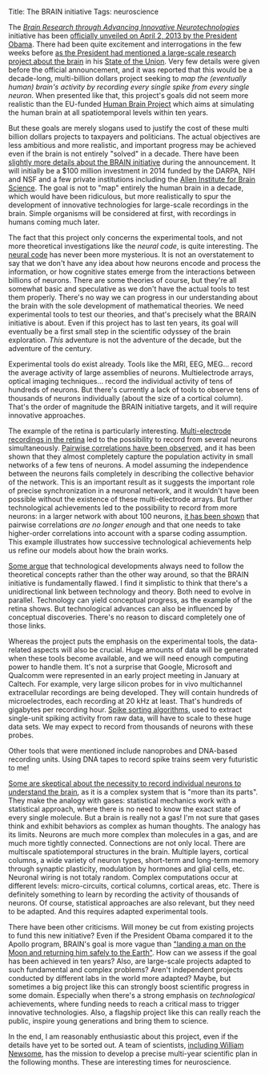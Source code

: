 Title: The BRAIN initiative
Tags: neuroscience

The [*Brain Research through Advancing Innovative Neurotechnologies*](http://en.wikipedia.org/wiki/BRAIN_Initiative) initiative has been [officially unveiled on April 2, 2013 by the President Obama](http://www.whitehouse.gov/the-press-office/2013/04/02/fact-sheet-brain-initiative). There had been quite excitement and interrogations in the few weeks before [as the President had mentioned a large-scale research project about the brain](http://www.nytimes.com/2013/02/18/science/project-seeks-to-build-map-of-human-brain.html?pagewanted=all&_r=0) in his [State of the Union](http://www.nytimes.com/2013/02/13/us/politics/obamas-2013-state-of-the-union-address.html). Very few details were given before the official announcement, and it was reported that this would be a decade-long, multi-billion dollars project seeking to *map the (eventually human) brain's activity by recording every single spike from every single neuron*. When presented like that, this project's goals did not seem more realistic than the EU-funded [Human Brain Project](http://en.wikipedia.org/wiki/Human_Brain_Project_(EU)) which aims at simulating the human brain at all spatiotemporal levels within ten years.

<!-- PELICAN_END_SUMMARY -->

But these goals are merely slogans used to justify the cost of these multi billion dollars projects to taxpayers and politicians. The actual objectives are less ambitious and more realistic, and important progress may be achieved even if the brain is not entirely "solved" in a decade. There have been [slightly more details about the BRAIN initiative](http://www.whitehouse.gov/infographics/brain-initiative) during the announcement. It will initially be a $100 million investment in 2014 funded by the DARPA, NIH and NSF and a few private institutions including the [Allen Institute for Brain Science](http://en.wikipedia.org/wiki/Allen_Institute_for_Brain_Science). The goal is not to "map" entirely the human brain in a decade, which would have been ridiculous, but more realistically to spur the development of innovative technologies for large-scale recordings in the brain. Simple organisms will be considered at first, with recordings in humans coming much later.

The fact that this project only concerns the experimental tools, and not more theoretical investigations like the *neural code*, is quite interesting. The [neural code](http://en.wikipedia.org/wiki/Neural_coding) has never been more mysterious. It is not an overstatement to say that we don't have any idea about how neurons encode and process the information, or how cognitive states emerge from the interactions between billions of neurons. There are some theories of course, but they're all somewhat basic and speculative as we don't have the actual tools to test them properly. There's no way we can progress in our understanding about the brain with the sole development of mathematical theories. We need experimental tools to test our theories, and that's precisely what the BRAIN initiative is about. Even if this project has to last ten years, its goal will eventually be a first small step in the scientific odyssey of the brain exploration. *This* adventure is not the adventure of the decade, but the adventure of the century.

Experimental tools do exist already. Tools like the MRI, EEG, MEG... record the average activity of large assemblies of neurons. Multielectrode arrays, optical imaging techniques... record the individual activity of tens of hundreds of neurons. But there's currently a lack of tools to observe tens of thousands of neurons individually (about the size of a cortical column). That's the order of magnitude the BRAIN initiative targets, and it will require innovative approaches.

The example of the retina is particularly interesting. [Multi-electrode recordings in the retina](http://www.sciencedirect.com/science/article/pii/0165027094900302) led to the possibility to record from several neurons simultaneously. [Pairwise correlations have been observed](http://www.nature.com/nature/journal/v440/n7087/abs/nature04701.html), and it has been shown that they almost completely capture the population activity in small networks of a few tens of neurons. A model assuming the independence between the neurons fails completely in describing the collective behavior of the network. This is an important result as it suggests the important role of precise synchronization in a neuronal network, and it wouldn't have been possible without the existence of these multi-electrode arrays. But further technological achievements led to the possibility to record from more neurons: in a larger network with about 100 neurons, [it has been shown](http://www.pnas.org/content/108/23/9679.short) that pairwise correlations *are no longer enough* and that one needs to take higher-order correlations into account with a sparse coding assumption. This example illustrates how successive technological achievements help us refine our models about how the brain works.

[Some argue](http://www.guardian.co.uk/commentisfree/2013/apr/02/president-obama-brain-mapping-project-not-ideal) that technological developments always need to follow the theoretical concepts rather than the other way around, so that the BRAIN initiative is fundamentally flawed. I find it simplistic to think that there's a unidirectional link between technology and theory. Both need to evolve in parallel. Technology can yield conceptual progress, as the example of the retina shows. But technological advances can also be influenced by conceptual discoveries. There's no reason to discard completely one of those links.

Whereas the project puts the emphasis on the experimental tools, the data-related aspects will also be crucial. Huge amounts of data will be generated when these tools become available, and we will need enough computing power to handle them. It's not a surprise that Google, Microsoft and Qualcomm were represented in an early project meeting in January at Caltech. For example, very large silicon probes for in vivo multichannel extracellular recordings are being developed. They will contain hundreds of microelectrodes, each recording at 20 kHz at least. That's hundreds of gigabytes per recording hour. [Spike sorting algorithms](http://www.scholarpedia.org/article/Spike_sorting), used to extract single-unit spiking activity from raw data, will have to scale to these huge data sets. We may expect to record from thousands of neurons with these probes.

Other tools that were mentioned include nanoprobes and DNA-based recording units. Using DNA tapes to record spike trains seem very futuristic to me!

[Some are skeptical about the necessity to record individual neurons to understand the brain](http://sciencehouse.wordpress.com/2013/02/26/brain-activity-map/), as it is a complex system that is "more than its parts". They make the analogy with gases: statistical mechanics work with a statistical approach, where there is no need to know the exact state of every single molecule. But a brain is really not a gas! I'm not sure that gases think and exhibit behaviors as complex as human thoughts. The analogy has its limits. Neurons are much more complex than molecules in a gas, and are much more tightly connected. Connections are not only local. There are multiscale spatiotemporal structures in the brain. Multiple layers, cortical columns, a wide variety of neuron types, short-term and long-term memory through synaptic plasticity, modulation by hormones and glial cells, etc. Neuronal wiring is not totaly random. Complex computations occur at different levels: micro-circuits, cortical columns, cortical areas, etc. There is definitely something to learn by recording the activity of thousands of neurons. Of course, statistical approaches are also relevant, but they need to be adapted. And this requires adapted experimental tools.

There have been other criticisms. Will money be cut from existing projects to fund this new initiative? Even if the President Obama compared it to the Apollo program, BRAIN's goal is more vague than ["landing a man on the Moon and returning him safely to the Earth"](http://en.wikipedia.org/wiki/Apollo_program). How can we assess if the goal has been achieved in ten years? Also, are large-scale projects adapted to such fundamental and complex problems? Aren't independent projects conducted by different labs in the world more adapted? Maybe, but sometimes a big project like this can strongly boost scientific progress in some domain. Especially when there's a strong emphasis on *technological* achievements, where funding needs to reach a critical mass to trigger innovative technologies. Also, a flagship project like this can really reach the public, inspire young generations and bring them to science.

In the end, I am reasonably enthusiastic about this project, even if the details have yet to be sorted out. A team of scientists, [including William Newsome](http://www.wired.com/wiredscience/2013/04/newsome/), has the mission to develop a precise multi-year scientific plan in the following months. These are interesting times for neuroscience.


